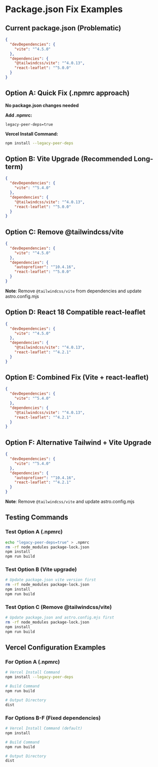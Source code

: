 # Package.json Fix Examples

## Current package.json (Problematic)
```json
{
  "devDependencies": {
    "vite": "^4.5.0"
  },
  "dependencies": {
    "@tailwindcss/vite": "^4.0.13",
    "react-leaflet": "^5.0.0"
  }
}
```

## Option A: Quick Fix (.npmrc approach)
**No package.json changes needed**

**Add .npmrc:**
```
legacy-peer-deps=true
```

**Vercel Install Command:**
```bash
npm install --legacy-peer-deps
```

## Option B: Vite Upgrade (Recommended Long-term)
```json
{
  "devDependencies": {
    "vite": "^5.4.0"
  },
  "dependencies": {
    "@tailwindcss/vite": "^4.0.13",
    "react-leaflet": "^5.0.0"
  }
}
```

## Option C: Remove @tailwindcss/vite
```json
{
  "devDependencies": {
    "vite": "^4.5.0"
  },
  "dependencies": {
    "autoprefixer": "^10.4.16",
    "react-leaflet": "^5.0.0"
  }
}
```
**Note**: Remove `@tailwindcss/vite` from dependencies and update astro.config.mjs

## Option D: React 18 Compatible react-leaflet
```json
{
  "devDependencies": {
    "vite": "^4.5.0"
  },
  "dependencies": {
    "@tailwindcss/vite": "^4.0.13",
    "react-leaflet": "^4.2.1"
  }
}
```

## Option E: Combined Fix (Vite + react-leaflet)
```json
{
  "devDependencies": {
    "vite": "^5.4.0"
  },
  "dependencies": {
    "@tailwindcss/vite": "^4.0.13",
    "react-leaflet": "^4.2.1"
  }
}
```

## Option F: Alternative Tailwind + Vite Upgrade
```json
{
  "devDependencies": {
    "vite": "^5.4.0"
  },
  "dependencies": {
    "autoprefixer": "^10.4.16",
    "react-leaflet": "^4.2.1"
  }
}
```
**Note**: Remove `@tailwindcss/vite` and update astro.config.mjs

## Testing Commands

### Test Option A (.npmrc)
```bash
echo "legacy-peer-deps=true" > .npmrc
rm -rf node_modules package-lock.json
npm install
npm run build
```

### Test Option B (Vite upgrade)
```bash
# Update package.json vite version first
rm -rf node_modules package-lock.json
npm install
npm run build
```

### Test Option C (Remove @tailwindcss/vite)
```bash
# Update package.json and astro.config.mjs first
rm -rf node_modules package-lock.json
npm install
npm run build
```

## Vercel Configuration Examples

### For Option A (.npmrc)
```bash
# Vercel Install Command
npm install --legacy-peer-deps

# Build Command
npm run build

# Output Directory
dist
```

### For Options B-F (Fixed dependencies)
```bash
# Vercel Install Command (default)
npm install

# Build Command
npm run build

# Output Directory
dist
```